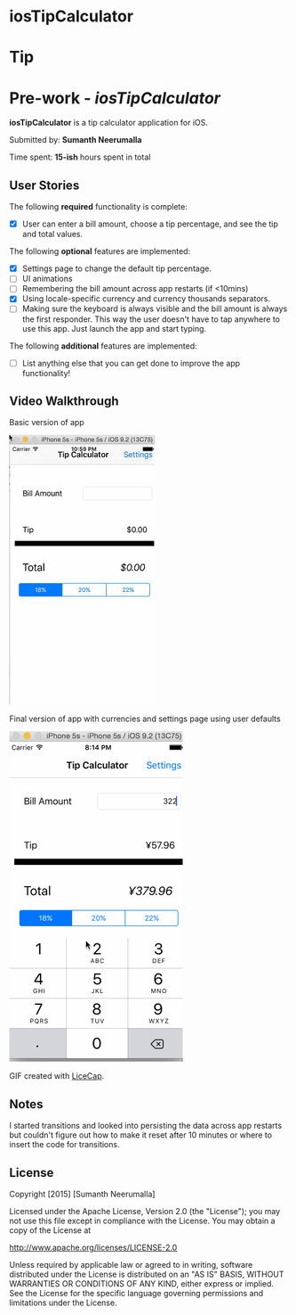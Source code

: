 # iosTipCalculator

Tip
==================

# Pre-work - *iosTipCalculator*

**iosTipCalculator** is a tip calculator application for iOS.

Submitted by: **Sumanth Neerumalla**

Time spent: **15-ish** hours spent in total

## User Stories

The following **required** functionality is complete:
* [x] User can enter a bill amount, choose a tip percentage, and see the tip and total values.

The following **optional** features are implemented:
* [x] Settings page to change the default tip percentage.
* [ ] UI animations
* [ ] Remembering the bill amount across app restarts (if <10mins)
* [x] Using locale-specific currency and currency thousands separators.
* [ ] Making sure the keyboard is always visible and the bill amount is always the first responder. This way the user doesn't have to tap anywhere to use this app. Just launch the app and start typing.

The following **additional** features are implemented:

- [ ] List anything else that you can get done to improve the app functionality!

## Video Walkthrough 

Basic version of app

![](animation.gif)

Final version of app with currencies and settings page using user defaults

![](FinalAnimation.gif)

GIF created with [LiceCap](http://www.cockos.com/licecap/).

## Notes

I started transitions and looked into persisting the data across app restarts but couldn't figure out how to make it reset after 10 minutes or where to insert the code for transitions.

## License

Copyright [2015] [Sumanth Neerumalla]

Licensed under the Apache License, Version 2.0 (the "License");
you may not use this file except in compliance with the License.
You may obtain a copy of the License at

http://www.apache.org/licenses/LICENSE-2.0

Unless required by applicable law or agreed to in writing, software
distributed under the License is distributed on an "AS IS" BASIS,
WITHOUT WARRANTIES OR CONDITIONS OF ANY KIND, either express or implied.
See the License for the specific language governing permissions and
limitations under the License.